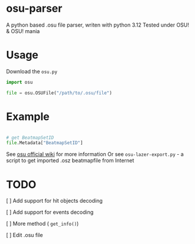 # osu-parser
A python based .osu file parser, writen with python 3.12
Tested under OSU! & OSU! mania

# Usage

Download the `osu.py`
```python
import osu

file = osu.OSUFile("/path/to/.osu/file")
```

# Example
```python

# get BeatmapSetID
file.Metadata["BeatmapSetID"]

```
See [osu official wiki](https://osu.ppy.sh/wiki/en/Client/File_formats/osu_%28file_format%29) for more information
Or see `osu-lazer-export.py` - a script to get imported .osz beatmapfile from Internet


# TODO
[ ] Add support for hit objects decoding

[ ] Add support for events decoding

[ ] More method ( `get_info()`)

[ ] Edit .osu file

